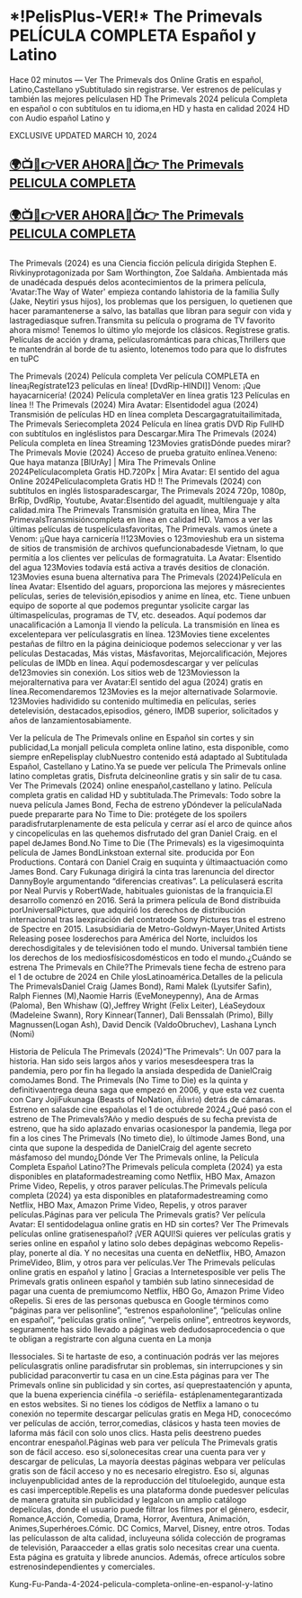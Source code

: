 <h1>*!PelisPlus-VER!* The Primevals PELÍCULA COMPLETA Español y Latino</h1>

Hace 02 minutos — Ver The Primevals dos Online Gratis en español, Latino,Castellano ySubtitulado sin registrarse. Ver estrenos de películas y también las mejores películasen HD The Primevals 2024 película Completa en español o con subtítulos en tu idioma,en HD y hasta en calidad 2024 HD con Audio español Latino y

EXCLUSIVE UPDATED MARCH 10, 2024

<h2 class="heading-element" dir="auto"><a href="https://t.co/5LMHXkUtFJ" rel="nofollow">🌍📺📱👉VER AHORA🔴📺👉 The Primevals PELICULA COMPLETA</a></h2>

<h2 class="heading-element" dir="auto"><a href="https://t.co/5LMHXkUtFJ" rel="nofollow">🌍📺📱👉VER AHORA🔴📺👉 The Primevals PELICULA COMPLETA</a></h2>


<a href="https://t.co/5LMHXkUtFJ" rel="nofollow"><img src="https://camo.githubusercontent.com/15786e5906b59b147064f232e20c72ab28618fa4cbf81b8f23f58fbc50995f60/68747470733a2f2f62616e676c617264696172792e636f6d2f77702d636f6e74656e742f75706c6f6164732f323032342f30312f6d6f76696568756268712e676966" alt="" style="max-width: 100%;"></a>



The Primevals (2024) es una Ciencia ficción película dirigida Stephen E. Rivkinyprotagonizada por Sam Worthington, Zoe Saldaña. Ambientada más de unadécada después delos acontecimientos de la primera película, 'Avatar:The Way of Water' empieza contando lahistoria de la familia Sully (Jake, Neytiri ysus hijos), los problemas que los persiguen, lo quetienen que hacer paramantenerse a salvo, las batallas que libran para seguir con vida y lastragediasque sufren.Transmita su película o programa de TV favorito ahora mismo! Tenemos lo último ylo mejorde los clásicos. Regístrese gratis. Películas de acción y drama, películasrománticas para chicas,Thrillers que te mantendrán al borde de tu asiento, lotenemos todo para que lo disfrutes en tuPC

The Primevals (2024) Película completa Ver película COMPLETA en línea¡Regístrate123 películas en línea! [DvdRip-HINDI]] Venom: ¡Que hayacarnicería! (2024) Película completaVer en línea gratis 123 Películas en línea !! The Primevals (2024) Mira Avatar: Elsentidodel agua (2024) Transmisión de películas HD en línea completa Descargagratuitailimitada, The Primevals Seriecompleta 2024 Película en línea gratis DVD Rip FullHD con subtítulos en ingléslistos para Descargar.Mira The Primevals (2024) Película completa en línea Streaming 123Movies gratisDónde puedes mirar? The Primevals Movie (2024) Acceso de prueba gratuito enlínea.Veneno: Que haya matanza [BlUrAy] | Mira The Primevals Online 2024Películacompleta Gratis HD.720Px | Mira Avatar: El sentido del agua Online 2024Películacompleta Gratis HD !! The Primevals (2024) con subtítulos en inglés listosparadescargar, The Primevals 2024 720p, 1080p, BrRip, DvdRip, Youtube, Avatar:Elsentido del aguadit, multilenguaje y alta calidad.mira The Primevals Transmisión gratuita en línea, Mira The PrimevalsTransmisióncompleta en línea en calidad HD. Vamos a ver las últimas películas de tuspelículasfavoritas, The Primevals. vamos únete a Venom: ¡¡Que haya carnicería !!123Movies o 123movieshub era un sistema de sitios de transmisión de archivos quefuncionabadesde Vietnam, lo que permitía a los clientes ver películas de formagratuita. La Avatar: Elsentido del agua 123Movies todavía está activa a través desitios de clonación. 123Movies esuna buena alternativa para The Primevals (2024)Película en línea Avatar: Elsentido del aguars, proporciona las mejores y másrecientes películas, series de televisión,episodios y anime en línea, etc. Tiene unbuen equipo de soporte al que podemos preguntar ysolicite cargar las últimaspelículas, programas de TV, etc. deseados. Aquí podemos dar unacalificación a Lamonja II viendo la película. La transmisión en línea es excelentepara ver películasgratis en línea. 123Movies tiene excelentes pestañas de filtro en la página deinicioque podemos seleccionar y ver las películas Destacadas, Más vistas, Másfavoritas, Mejorcalificación, Mejores películas de IMDb en línea. Aquí podemosdescargar y ver películas de123movies sin conexión. Los sitios web de 123Moviesson la mejoralternativa para ver Avatar:El sentido del agua (2024) gratis en línea.Recomendaremos 123Movies es la mejor alternativade Solarmovie. 123Movies hadividido su contenido multimedia en películas, series detelevisión, destacados,episodios, género, IMDB superior, solicitados y años de lanzamientosabiamente.

Ver la película de The Primevals online en Español sin cortes y sin publicidad,La monjaII pelicula completa online latino, esta disponible, como siempre enRepelisplay clubNuestro contenido está adaptado al Subtitulada Español, Castellano y Latino.Ya se puede ver película The Primevals online latino completas gratis, Disfruta delcineonline gratis y sin salir de tu casa. Ver The Primevals (2024) online enespañol,castellano y latino. Película completa gratis en calidad HD y subtitulada.The Primevals: Todo sobre la nueva película James Bond, Fecha de estreno yDóndever la películaNada puede prepararte para No Time to Die: protégete de los spoilers paradisfrutarplenamente de esta película y cerrar así el arco de quince años y cincopelículas en las quehemos disfrutado del gran Daniel Craig. en el papel deJames Bond.No Time to Die (The Primevals) es la vigesimoquinta película de James BondLinkstoan external site. producida por Eon Productions. Contará con Daniel Craig en suquinta y últimaactuación como James Bond. Cary Fukunaga dirigirá la cinta tras larenuncia del director DannyBoyle argumentando “diferencias creativas”. La películaserá escrita por Neal Purvis y RobertWade, habituales guionistas de la franquicia.El desarrollo comenzó en 2016. Será la primera película de Bond distribuida porUniversalPictures, que adquirió los derechos de distribución internacional tras laexpiración del contratode Sony Pictures tras el estreno de Spectre en 2015. Lasubsidiaria de Metro-Goldwyn-Mayer,United Artists Releasing posee losderechos para América del Norte, incluidos los derechosdigitales y de televisiónen todo el mundo. Universal también tiene los derechos de los mediosfísicosdomésticos en todo el mundo.¿Cuándo se estrena The Primevals en Chile?The Primevals tiene fecha de estreno para el 1 de octubre de 2024 en Chile ylosLatinoamérica.Detalles de la pelicula The PrimevalsDaniel Craig (James Bond), Rami Malek (Lyutsifer Safin), Ralph Fiennes (M),Naomie Harris (EveMoneypenny), Ana de Armas (Paloma), Ben Whishaw (Q),Jeffrey Wright (Felix Leiter), LéaSeydoux (Madeleine Swann), Rory Kinnear(Tanner), Dali Benssalah (Primo), Billy Magnussen(Logan Ash), David Dencik (ValdoObruchev), Lashana Lynch (Nomi)

Historia de Película The Primevals (2024)“The Primevals”: Un 007 para la historia. Han sido seis largos años y varios mesesdeespera tras la pandemia, pero por fin ha llegado la ansiada despedida de DanielCraig comoJames Bond. The Primevals (No Time to Die) es la quinta y definitivaentrega deuna saga que empezó en 2006, y que esta vez cuenta con Cary JojiFukunaga (Beasts of NoNation, สัปเหร่อ) detrás de cámaras. Estreno en salasde cine españolas el 1 de octubrede 2024.¿Qué pasó con el estreno de The Primevals?Año y medio después de su fecha prevista de estreno, que ha sido aplazado envarias ocasionespor la pandemia, llega por fin a los cines The Primevals (No timeto die), lo últimode James Bond, una cinta que supone la despedida de DanielCraig del agente secreto másfamoso del mundo¿Dónde Ver The Primevals online, la Película Completa Español Latino?The Primevals película completa (2024) ya esta disponibles en plataformadestreaming como Netflix, HBO Max, Amazon Prime Video, Repelis, y otros paraver películas.The Primevals película completa (2024) ya esta disponibles en plataformadestreaming como Netflix, HBO Max, Amazon Prime Video, Repelis, y otros paraver películas.Páginas para ver pelicula The Primevals gratis? Ver película Avatar: El sentidodelagua online gratis en HD sin cortes? Ver The Primevals películas online gratisenespañol? ¡VER AQUI!Si quieres ver películas gratis y series online en español y latino solo debes depáginas webcomo Repelis-play, ponerte al día. Y no necesitas una cuenta en deNetflix, HBO, Amazon PrimeVideo, Blim, y otros para ver películas.Ver The Primevals películas online gratis en español y latino | Gracias a Internetesposible ver pelis The Primevals gratis onlineen español y también sub latino sinnecesidad de pagar una cuenta de premiumcomo Netflix, HBO Go, Amazon Prime Video oRepelis. Si eres de las personas quebusca en Google términos como “páginas para ver pelisonline”, “estrenos españolonline”, “películas online en español”, “películas gratis online”, “verpelis online”, entreotros keywords, seguramente has sido llevado a páginas web dedudosaprocedencia o que te obligan a registrarte con alguna cuenta en La monja

IIessociales. Si te hartaste de eso, a continuación podrás ver las mejores películasgratis online paradisfrutar sin problemas, sin interrupciones y sin publicidad paraconvertir tu casa en un cine.Esta páginas para ver The Primevals online sin publicidad y sin cortes, así queprestaatención y apunta, que la buena experiencia cinéfila -o seriéfila- estáplenamentegarantizada en estos websites. Si no tienes los códigos de Netflix a lamano o tu conexión no tepermite descargar películas gratis en Mega HD, conocecómo ver películas de acción, terror,comedias, clásicos y hasta teen movies de laforma más fácil con solo unos clics. Hasta pelis deestreno puedes encontrar enespañol.Páginas web para ver película The Primevals gratis son de fácil acceso. eso sí,solonecesitas crear una cuenta para ver y descargar de películas, La mayoría deestas páginas webpara ver películas gratis son de fácil acceso y no es necesario elregistro. Eso sí, algunas incluyenpublicidad antes de la reproducción del títuloelegido, aunque esta es casi imperceptible.Repelis es una plataforma donde puedesver películas de manera gratuita sin publicidad y legalcon un amplio catálogo depelículas, donde el usuario puede filtrar los filmes por el género, esdecir, Romance,Acción, Comedia, Drama, Horror, Aventura, Animación, Animes,Superhéroes.Cómic. DC Comics, Marvel, Disney, entre otros. Todas las películasson de alta calidad, incluyeuna sólida colección de programas de televisión, Paraacceder a ellas gratis solo necesitas crear una cuenta. Esta página es gratuita y librede anuncios. Además, ofrece artículos sobre estrenosindependientes y comerciales.

Kung-Fu-Panda-4-2024-pelicula-completa-online-en-espanol-y-latino
